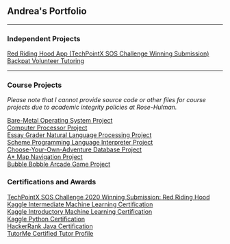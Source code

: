 ## Andrea's Portfolio

---

### Independent Projects

[Red Riding Hood App (TechPointX SOS Challenge Winning Submission)](/project-pages/red_riding_hood) <br>
[Backpat Volunteer Tutoring](/project-pages/backpat) <br>

---

### Course Projects
*Please note that I cannot provide source code or other files for course projects due to academic integrity policies at Rose-Hulman.*

[Bare-Metal Operating System Project](/project-pages/baremetal_os) <br>
[Computer Processor Project](/project-pages/computer_processor) <br>
[Essay Grader Natural Language Processing Project](/project-pages/essay_grader) <br>
[Scheme Programming Language Interpreter Project](/project-pages/scheme_interpreter) <br>
[Choose-Your-Own-Adventure Database Project](/project-pages/cyoa_database) <br>
[A* Map Navigation Project](/project-pages/map_nav) <br>
[Bubble Bobble Arcade Game Project](/project-pages/bubble_bobble) <br>

### Certifications and Awards

[TechPointX SOS Challenge 2020 Winning Submission: Red Riding Hood](https://devpost.com/software/red-riding-hood-2i47k3) <br>
[Kaggle Intermediate Machine Learning Certification](https://www.kaggle.com/learn/certification/andreawynn/intermediate-machine-learning) <br>
[Kaggle Introductory Machine Learning Certification](https://www.kaggle.com/learn/certification/andreawynn/intro-to-machine-learning) <br>
[Kaggle Python Certification](https://www.kaggle.com/learn/certification/andreawynn/python) <br>
[HackerRank Java Certification](https://www.hackerrank.com/certificates/8e67b1460247) <br>
[TutorMe Certified Tutor Profile](https://tutorme.com/tutors/264453/) <br>


